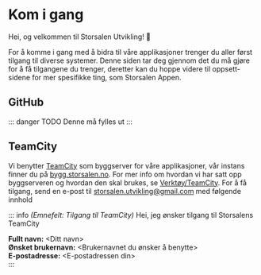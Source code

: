 # Kom i gang

Hei, og velkommen til Storsalen Utvikling! 👋

For å komme i gang med å bidra til våre applikasjoner trenger du aller først tilgang til diverse systemer. Denne siden
tar deg gjennom det du må gjøre for å få tilgangene du trenger, deretter kan du hoppe videre til oppsett-sidene for mer
spesifikke ting, som Storsalen Appen.

## GitHub

::: danger TODO
Denne må fylles ut
:::

## TeamCity

Vi benytter [TeamCity](https://www.jetbrains.com/teamcity/) som byggserver for våre applikasjoner, vår instans finner du
på [bygg.storsalen.no](https://bygg.storsalen.no). For mer info om hvordan vi har satt opp byggserveren og hvordan den
skal brukes, se [Verktøy/TeamCity](/tools/team-city.md). For å få tilgang, send en e-post til
storsalen.utvikling@gmail.com med følgende innhold

::: info _(Emnefelt: Tilgang til TeamCity)_
Hei, jeg ønsker tilgang til Storsalens TeamCity

**Fullt navn:** &lt;Ditt navn&gt;  
**Ønsket brukernavn:** &lt;Brukernavnet du ønsker å benytte&gt;  
**E-postadresse:** &lt;E-postadressen din&gt;  
:::